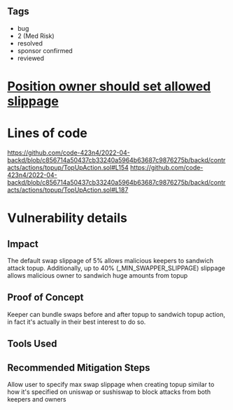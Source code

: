 ## Tags

- bug
- 2 (Med Risk)
- resolved
- sponsor confirmed
- reviewed

# [Position owner should set allowed slippage](https://github.com/code-423n4/2022-04-backd-findings/issues/87) 

# Lines of code

https://github.com/code-423n4/2022-04-backd/blob/c856714a50437cb33240a5964b63687c9876275b/backd/contracts/actions/topup/TopUpAction.sol#L154
https://github.com/code-423n4/2022-04-backd/blob/c856714a50437cb33240a5964b63687c9876275b/backd/contracts/actions/topup/TopUpAction.sol#L187


# Vulnerability details

## Impact
The default swap slippage of 5% allows malicious keepers to sandwich attack topup. Additionally, up to 40% (_MIN_SWAPPER_SLIPPAGE) slippage allows malicious owner to sandwich huge amounts from topup

## Proof of Concept
Keeper can bundle swaps before and after topup to sandwich topup action, in fact it's actually in their best interest to do so.

## Tools Used

## Recommended Mitigation Steps
Allow user to specify max swap slippage when creating topup similar to how it's specified on uniswap or sushiswap to block attacks from both keepers and owners

